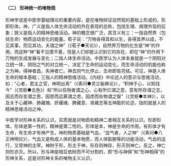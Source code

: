 #### （二） 形神统一的唯物观

形神学说是中医学基础理论的重要内容，是在唯物辩证自然观的基础上形成的。形即形体。神，广义是指人体生命活动的外在表现的总称，包括生理、病理外现的征象；狭义是指人的精神思维活动。神的概念很广泛，其含义有三：一指自然界（包括生命）物质运动变化的能量。荀子说：“万物各得其和以生，各得其养以成，不见其事，而见其功，夫谓之神”（《荀子●天论》），自然界万物的化生是“神”的作用，而这种“神”看不见摸不着，但是人们却能认识到它的存在，即在“神”的作用下万物的生成发展与变化；二指人体生命活动。中医学认为人体本身就是一个阴阳对立统一体，阴阳之气的对立统一，决定了生命的运动变化，而生命活动的机能也称之为神。得神者昌，失神者亡。神去则气化停止，生命即告完结。可见，神是人体生命的根本基础；三指人的精神思维活动。《内经》中论述人的意识与思维活动，如：“心者，君主之官，神明出焉”（《素问●灵兰秘典论》），“积神于心，以知往今”（《灵枢●五色》）和“所以任物者谓之心，心有所忆谓之意，意有所存谓之志，因志而存变谓之思，因思而远慕谓之虑，因虑而处物谓之智”（《灵枢●本神》），以及关于心藏神、肺藏魄、肝藏魂、脾藏意、肾藏志等五神脏的论述，指的就是人的精神思维活动之神。

中医学对形神关系的认识。实质就是对物质和精神二者相互关系的认识。形即形体。形体是第一性的，精神是第二性的。形体是本，神是生命的作用。有形体才有生命，有生命才有神产生。神的物质基础是气血，“血气者，人之神”（《素问●八正神明论》），气血又是构成人体的基本物质，而人体脏腑等的功能活动，气血的运行，又受神的主宰。神附于形，形主于神，形存则神存，形灭则神亡。反之，神亡则形亦灭。所以，形与神是相互依附而不可分割的，即“形与神俱”和“形神相得”的形神关系，这是对形神关系的唯物主义认识。
